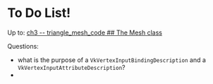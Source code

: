 # To Do List!

Up to: [ch3 -- triangle_mesh_code ## The Mesh class](https://vkguide.dev/docs/chapter-3/obj_loading/)

Questions: 

* what is the purpose of a `VkVertexInputBindingDescription` and a `VkVertexInputAttributeDescription`? 
* 